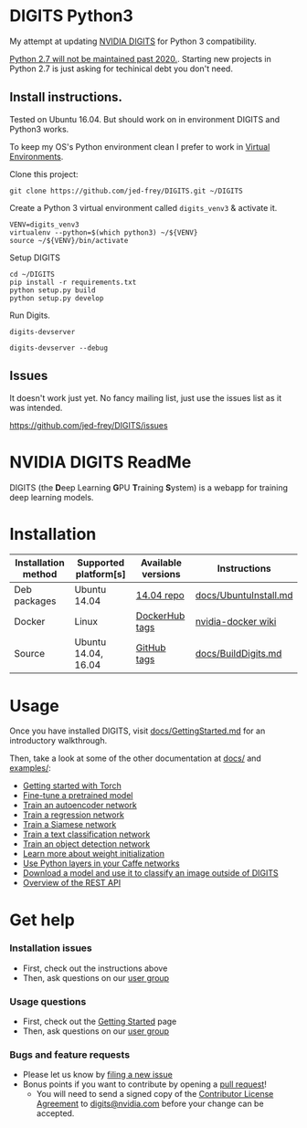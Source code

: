 # DIGITS Python3

My attempt at updating [NVIDIA DIGITS](https://github.com/NVIDIA/DIGITS/) for Python 3 compatibility. 

[Python 2.7 will not be maintained past 2020.](https://pythonclock.org/). Starting new projects in Python 2.7 is just asking for techinical debt you don't need.

## Install instructions.

Tested on Ubuntu 16.04. But should work on in environment DIGITS and Python3 works.

To keep my OS's Python environment clean I prefer to work in [Virtual Environments](http://docs.python-guide.org/en/latest/dev/virtualenvs/).

Clone this project:

    git clone https://github.com/jed-frey/DIGITS.git ~/DIGITS


Create a Python 3 virtual environment called ```digits_venv3``` & activate it.

	VENV=digits_venv3
    virtualenv --python=$(which python3) ~/${VENV}
    source ~/${VENV}/bin/activate
    
Setup DIGITS

    cd ~/DIGITS
    pip install -r requirements.txt
    python setup.py build
    python setup.py develop
    
Run Digits.

	digits-devserver
	
	digits-devserver --debug


## Issues

It doesn't work just yet. No fancy mailing list, just use the issues list as it was intended.

https://github.com/jed-frey/DIGITS/issues

# NVIDIA DIGITS ReadMe

DIGITS (the **D**eep Learning **G**PU **T**raining **S**ystem) is a webapp for training deep learning models.

# Installation

| Installation method | Supported platform[s] | Available versions | Instructions |
| --- | --- | --- | --- |
| Deb packages | Ubuntu 14.04 | [14.04 repo](http://developer.download.nvidia.com/compute/machine-learning/repos/ubuntu1404/x86_64) | [docs/UbuntuInstall.md](docs/UbuntuInstall.md) |
| Docker | Linux | [DockerHub tags](https://hub.docker.com/r/nvidia/digits/tags/) | [nvidia-docker wiki](https://github.com/NVIDIA/nvidia-docker/wiki/DIGITS) |
| Source | Ubuntu 14.04, 16.04 | [GitHub tags](https://github.com/NVIDIA/DIGITS/releases) | [docs/BuildDigits.md](docs/BuildDigits.md) |

# Usage

Once you have installed DIGITS, visit [docs/GettingStarted.md](docs/GettingStarted.md) for an introductory walkthrough.

Then, take a look at some of the other documentation at [docs/](docs/) and [examples/](examples/):

* [Getting started with Torch](docs/GettingStartedTorch.md)
* [Fine-tune a pretrained model](examples/fine-tuning/README.md)
* [Train an autoencoder network](examples/autoencoder/README.md)
* [Train a regression network](examples/regression/README.md)
* [Train a Siamese network](examples/siamese/README.md)
* [Train a text classification network](examples/text-classification/README.md)
* [Train an object detection network](examples/object-detection/README.md)
* [Learn more about weight initialization](examples/weight-init/README.md)
* [Use Python layers in your Caffe networks](examples/python-layer/README.md)
* [Download a model and use it to classify an image outside of DIGITS](examples/classification/README.md)
* [Overview of the REST API](docs/API.md)

# Get help

### Installation issues
* First, check out the instructions above
* Then, ask questions on our [user group](https://groups.google.com/d/forum/digits-users)

### Usage questions
* First, check out the [Getting Started](docs/GettingStarted.md) page
* Then, ask questions on our [user group](https://groups.google.com/d/forum/digits-users)

### Bugs and feature requests
* Please let us know by [filing a new issue](https://github.com/NVIDIA/DIGITS/issues/new)
* Bonus points if you want to contribute by opening a [pull request](https://help.github.com/articles/using-pull-requests/)!
  * You will need to send a signed copy of the [Contributor License Agreement](CLA) to digits@nvidia.com before your change can be accepted.

